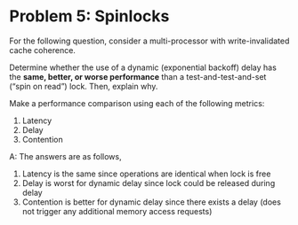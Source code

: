 # Problem 5: Spinlocks

For the following question, consider a multi-processor with write-invalidated cache coherence.

Determine whether the use of a dynamic (exponential backoff) delay has the **same, better, or worse performance** than a test-and-test-and-set (“spin on read”) lock. Then, explain why.

Make a performance comparison using each of the following metrics:

1. Latency
2. Delay
3. Contention

A: The answers are as follows,

1. Latency is the same since operations are identical when lock is free
2. Delay is worst for dynamic delay since lock could be released during delay
3. Contention is better for dynamic delay since there exists a delay (does not trigger any additional memory access requests)
